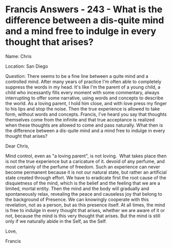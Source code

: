 # Francis Answers - 243 - What is the difference between a dis-quite mind and a mind free to indulge in every thought that arises?

Name: Chris&nbsp;&nbsp;

Location: San Diego&nbsp;  

Question: There seems to be a fine line between a quite mind and a controlled mind. After many years of practice I\'m often able to completely suppress the words in my head. It\'s like I\'m the parent of a young child, a child who incessantly fills every moment with some commentary, always interrupting to offer some narrative, using words and concepts to describe the world. As a loving parent, I hold him close, and with love press my finger to his lips and stop the noise. Then the true experience is allowed to take form, without words and concepts. Francis, I\'ve heard you say that thoughts themselves come from the infinite and that true acceptance is realized when these thoughts are allowed to come and pass naturally. What then is the difference between a dis-quite mind and a mind free to indulge in every thought that arises?

  

Dear Chris,

  

Mind control, even as &quot;a loving parent&quot;, is not loving. &nbsp;What takes place then is not the true experience but a caricature of it. devoid of any perfume, and most certainly of the perfume of freedom. Such an experience can never become permanent because it is not our natural state, but rather an artificial state created through effort. We have to eradicate first the root cause of the disquietness of the mind, which is the belief and the feeling that we are a limited, mortal entity. Then the mind and the body will gradually and spontaneously relax, revealing the peace and causeless joy that belong to the background of Presence. We can knowingly cooperate with this revelation, not as a person, but as this presence itself. At all times, the mind is free to indulge in every thought that arises, whether we are aware of it or not, because the mind is this very thought that arises. But the mind is still only if we naturally abide in the Self, as the Self.

  

Love,&nbsp;

Francis

